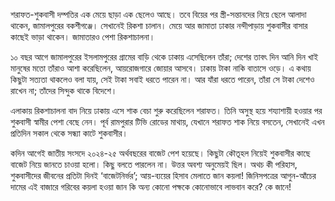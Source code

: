 শরাফত-শুকবাসী দম্পতির এক মেয়ে ছাড়া এক ছেলেও আছে। তবে বিয়ের পর স্ত্রী-সন্তানদের নিয়ে ছেলে আলাদা থাকেন, জামালপুরের বকশীগঞ্জে। সেখানেই রিকশা চালান। মেয়ে আর জামাতা ঢাকার নন্দীপাড়ায় শুকবাসীর বাসার কাছেই ভাড়া থাকেন। জামাতারও পেশা রিকশাচালনা।

১০ বছর আগে জামালপুরের ইসলামপুরের গ্রামের বাড়ি থেকে ঢাকায় এসেছিলেন তাঁরা; দেশের তাবৎ দিন আনি দিন খাই মানুষের মতো তাঁরাও আশা করেছিলেন, আয়রোজগারে জোয়ার আসবে। ঢাকায় টাকা নাকি বাতাসে ওড়ে। এ কথায় কিছুটা সত্যতা থাকলেও বলা যায়, সেই টাকা সবাই ধরতে পারেন না। আর যাঁরা ধরতে পারেন, তাঁরা সে টাকা দেশেও রাখেন না; তাঁদের সিন্দুক থাকে বিদেশে।

এলাকায় রিকশাচালনা বাদ নিয়ে ঢাকায় এসে শাক বেচা শুরু করেছিলেন শরাফত। তিনি অসুস্থ হয়ে শয্যাশায়ী হওয়ার পর শুকবাসী স্বামীর পেশা বেছে নেন। পূর্ব রামপুরার টিভি রোডের মাথায়, যেখানে শরাফত শাক নিয়ে বসতেন, সেখানেই এখন প্রতিদিন সকাল থেকে সন্ধ্যা কাটে শুকবাসীর।

কদিন আগেই জাতীয় সংসদে ২০২৪-২৫ অর্থবছরের বাজেট পেশ হয়েছে। কিছুটা কৌতূহল নিয়েই শুকবাসীর কাছে বাজেট নিয়ে জানতে চাওয়া হলো। কিছু বলতে পারলেন না। উত্তর অবশ্য অনুমেয়ই ছিল। অথচ কী পরিহাস, শুকবাসীদের জীবনের প্রতিটা দিনই ‘বাজেটনির্ভর’; আয়-ব্যয়ের হিসাব মেলাতে জান কয়লা! জিনিসপত্রের আগুন-আঁচের দামের এই বাজারে গরিবের কয়লা হওয়া জান কি অন্য কোনো পক্ষকে কোনোভাবে লাভবান করে? কে জানে!  
